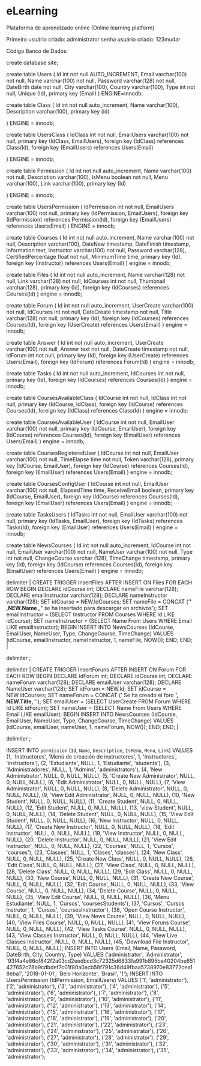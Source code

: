# eLearning
Plataforma de aprendizado online (Online learning platform)

Primeiro usuário criado: administrator
senha usuário criado: 123mudar

Código Banco de Dados:



create database site;

create table Users (
	Id int not null AUTO_INCREMENT,
	Email varchar(100) not null,
    Name varchar(100) not null,
    Password varchar(128) not null,
    DateBirth date not null,
    City varchar(100),
    Country varchar(100),
    Type int not null,
    Unique (Id),
    primary key (Email)
) ENGINE=innodb; 



create table Class (
	Id int not null auto_increment,
    Name varchar(100),
	Description varchar(100),
    primary key (id)

) ENGINE = innodb;

create table UsersClass (
	IdClass int not null,
    EmailUsers varchar(100) not null,
    primary key (IdClass, EmailUsers),
    foreign key (IdClass) references Class(Id),
    foreign key (EmailUsers) references Users(Email)
    
) ENGINE = innodb;

create table Permission (
	Id int not null auto_increment,
    Name varchar(100) not null,
    Description varchar(100),
    IsMenu boolean not null,
    Menu varchar(100),
    Link varchar(100),
    primary key (Id)
    
) ENGINE = innodb;

create table UsersPermission (
	IdPermission int not null,
    EmailUsers varchar(100) not null,
    primary key (IdPermission, EmailUsers),
    foreign key (IdPermission) references Permission(Id),
    foreign key (EmailUsers) references Users(Email)
) ENGINE = innodb;

create table Courses (
	Id int not null auto_increment,
    Name varchar(100) not null,
    Description varchar(100),
    DateNew timestamp,
    DateFinish timestamp,
    Information text,
    Instructor varchar(100) not null,
    Password varchar(128),
    CertifiedPercentage float not null,
    MinimumTime time,
    primary key (Id),
    foreign key (Instructor) references Users(Email)
) engine = innodb;

create table Files (
	Id int not null auto_increment,
    Name varchar(128) not null,
    Link varchar(128) not null,
	IdCourses int not null,
    Thumbnail varchar(128),
    primary key (Id),
    foreign key (IdCourses) references Courses(Id)
) engine = innodb;


create table Forum (
	Id int not null auto_increment,
    UserCreate varchar(100) not null,
    IdCourses int not null,
    DateCreate timestamp not null,
    Title varchar(128) not null,
    primary key (Id),
    foreign key (IdCourses) references Courses(Id),
    foreign key (UserCreate) references Users(Email)
) engine = innodb;

create table Answer (
	Id int not null auto_increment,
    UserCreate varchar(100) not null,
    Answer text not null,
    DateCreate timestamp not null,
    IdForum int not null,
    primary key (Id),
    foreign key (UserCreate) references Users(Email),
    foreign key (IdForum) references Forum(Id)
) engine = innodb;

create table Tasks (
	Id int not null auto_increment,
    IdCourses int not null,
    primary key (Id),
    foreign key (IdCourses) references Courses(Id)
) engine = innodb;

create table CoursesAvailableClass (
	IdCourse int not null,
    IdClass int not null,
    primary key (IdCourse, IdClass),
    foreign key (IdCourse) references Courses(Id),
    foreign key (IdClass) references Class(Id)
) engine = innodb;

create table CoursesAvailableUser (
	IdCourse int not null,
    EmailUser varchar(100) not null,
    primary key (IdCourse, EmailUser),
    foreign key (IdCourse) references Courses(Id),
    foreign key (EmailUser) references Users(Email)
) engine = innodb;

create table CoursesRegisteredUser (
	IdCourse int not null,
    EmailUser varchar(100) not null,
    TimeElapse time not null,
    Token varchar(128),
    primary key (IdCourse, EmailUser),
    foreign key (IdCourse) references Courses(Id),
    foreign key (EmailUser) references Users(Email)
) engine = innodb;

create table CoursesConfigUser (
	IdCourse int not null,
    EmailUser varchar(100) not null,
    ElapsedTime time,
    ReceiveEmail boolean,
    primary key (IdCourse, EmailUser),
    foreign key (IdCourse) references Courses(Id),
    foreign key (EmailUser) references Users(Email)
) engine = innodb;

create table TasksUsers (
	IdTasks int not null,
    EmailUser varchar(100) not null,
    primary key (IdTasks, EmailUser),
    foreign key (IdTasks) references Tasks(Id),
    foreign key (EmailUser) references Users(Email)
) engine = innodb;

create table NewsCourses (
	Id int not null auto_increment,
	IdCourse int not null,
    EmailUser varchar(100) not null,
    NameUser varchar(100) not null,
    Type int not null,
    ChangeCourse varchar (128),
    TimeChange timestamp,
    primary key (Id),
    foreign key (IdCourse) references Courses(Id),
    foreign key (EmailUser) references Users(Email)
) engine = innodb;



delimiter |
CREATE TRIGGER InsertFiles AFTER INSERT ON Files
FOR EACH ROW
BEGIN
	DECLARE idCourse int;
    DECLARE nameFile varchar(128);
    DECLARE emailInstructor varchar(128);
    DECLARE nameInstructor varchar(128);
    SET idCourse = NEW.IdCourses;
	SET nameFile = CONCAT ('<strong>' ,NEW.Name , '</strong> se ha insertado para descargar en archivos');
    SET emailInstructor = (SELECT Instructor FROM Courses WHERE Id LIKE idCourse);
    SET nameInstructor = (SELECT Name From Users WHERE Email LIKE emailInstructor);
    BEGIN
		INSERT INTO NewsCourses (IdCourse, EmailUser, NameUser, Type, ChangeCourse, TimeChange) VALUES (idCourse, emailInstructor, nameInstructor, 1, nameFile, NOW());
	END;
END;
|

delimiter ;


delimiter |
CREATE TRIGGER InsertForuns AFTER INSERT ON Forum
FOR EACH ROW
BEGIN
	DECLARE idForum int;
    DECLARE idCourse int;
    DECLARE nameForum varchar(128);
    DECLARE emailUser varchar(128);
    DECLARE NameUser varchar(128);
    SET idForum = NEW.Id;
    SET idCourse = NEW.IdCourses;
	SET nameForum = CONCAT (' Se ha creado el foro <strong>', NEW.Title, '</strong>');
    SET emailUser = (SELECT UserCreate FROM Forum WHERE Id LIKE idForum);
    SET nameUser = (SELECT Name From Users WHERE Email LIKE emailUser);
    BEGIN
		INSERT INTO NewsCourses (IdCourse, EmailUser, NameUser, Type, ChangeCourse, TimeChange) VALUES (idCourse, emailUser, nameUser, 1, nameForum, NOW());
	END;
END;
|

delimiter ;

INSERT INTO `permission` (`Id`, `Name`, `Description`, `IsMenu`, `Menu`, `Link`) VALUES
(1, 'Instructores', 'Menú de creación de instructores', 1, 'Instructores', 'instructors'),
(2, 'Estudiante', NULL, 1, 'Estudiante', 'students'),
(3, 'Administradores', NULL, 1, 'Admins', 'administrators'),
(4, 'New Administrator', NULL, 0, NULL, NULL),
(5, 'Create New Administrator', NULL, 0, NULL, NULL),
(6, 'Edit Administrator', NULL, 0, NULL, NULL),
(7, 'View Administrator', NULL, 0, NULL, NULL),
(8, 'Delete Administrator', NULL, 0, NULL, NULL),
(9, 'View Edit Administrator', NULL, 0, NULL, NULL),
(10, 'New Student', NULL, 0, NULL, NULL),
(11, 'Create Student', NULL, 0, NULL, NULL),
(12, 'Edit Student', NULL, 0, NULL, NULL),
(13, 'view Student', NULL, 0, NULL, NULL),
(14, 'Delete Student', NULL, 0, NULL, NULL),
(15, 'View Edit Student', NULL, 0, NULL, NULL),
(16, 'New Instructor', NULL, 0, NULL, NULL),
(17, 'Create New Instructor', NULL, 0, NULL, NULL),
(18, 'Edit Instructor', NULL, 0, NULL, NULL),
(19, 'View Instructor', NULL, 0, NULL, NULL),
(20, 'Delete Instructor', NULL, 0, NULL, NULL),
(21, 'View Edit Instructor', NULL, 0, NULL, NULL),
(22, 'Courses', NULL, 1, 'Cursos', 'courses'),
(23, 'Classes', NULL, 1, 'Clases', 'classes'),
(24, 'New Class', NULL, 0, NULL, NULL),
(25, 'Create New Class', NULL, 0, NULL, NULL),
(26, 'Edit Class', NULL, 0, NULL, NULL),
(27, 'View Class', NULL, 0, NULL, NULL),
(28, 'Delete Class', NULL, 0, NULL, NULL),
(29, 'Edit Class', NULL, 0, NULL, NULL),
(30, 'New Course', NULL, 0, NULL, NULL),
(31, 'Create New Course', NULL, 0, NULL, NULL),
(32, 'Edit Course', NULL, 0, NULL, NULL),
(33, 'View Course', NULL, 0, NULL, NULL),
(34, 'Delete Course', NULL, 0, NULL, NULL),
(35, 'View Edit Course', NULL, 0, NULL, NULL),
(36, 'Menu Estudiante', NULL, 1, 'Cursos', 'coursesStudents'),
(37, 'Cursos', 'Cursos Instrutor', 1, 'Cursos', 'coursesInstructor'),
(38, 'Open Course Instructor', NULL, 0, NULL, NULL),
(39, 'View News Course', NULL, 0, NULL, NULL),
(40, 'View Files Course', NULL, 0, NULL, NULL),
(41, 'View Foruns Course', NULL, 0, NULL, NULL),
(42, 'View Tasks Course', NULL, 0, NULL, NULL),
(43, 'View Classes Instructor', NULL, 0, NULL, NULL),
(44, 'View Live Classes Instructor', NULL, 0, NULL, NULL),
(45, 'Download File Instructor', NULL, 0, NULL, NULL);
INSERT INTO Users (Email, Name, Password, DateBirth, City, Country, Type) VALUES ('administrator', 'Administrator', '93f4a4e86cf842f2a03cd2eedbcd3c72325d6833fa991b895be40204be651427652c78b9cdbdef7c01f80a0acb58f791c36d49fbaa5738970e83772cea18eba1', '2018-01-01', 'Belo Horizonte', 'Brasil', '1');
INSERT INTO UsersPermission (IdPermission, EmailUsers) VALUES ('1', 'administrator'), ('2', 'administrator'), ('3', 'administrator'), ('4', 'administrator'), ('5', 'administrator'), ('6', 'administrator'), ('7', 'administrator'), ('8', 'administrator'), ('9', 'administrator'), ('10', 'administrator'), ('11', 'administrator'), ('12', 'administrator'), ('13', 'administrator'), ('14', 'administrator'), ('15', 'administrator'), ('16', 'administrator'), ('17', 'administrator'), ('18', 'administrator'), ('19', 'administrator'), ('20', 'administrator'), ('21', 'administrator'), ('22', 'administrator'), ('23', 'administrator'), ('24', 'administrator'), ('25', 'administrator'), ('26', 'administrator'), ('27', 'administrator'), ('28', 'administrator'), ('29', 'administrator'), ('30', 'administrator'), ('31', 'administrator'), ('32', 'administrator'), ('33', 'administrator'), ('34', 'administrator'), ('35', 'administrator');
